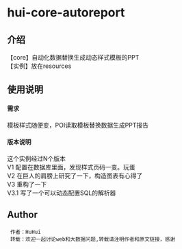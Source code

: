 # hui-core-autoreport
## 介绍
【core】自动化数据替换生成动态样式模板的PPT  
【实例】放在resources

## 使用说明
#### 需求
模板样式随便变，POI读取模板替换数据生成PPT报告
 
#### 版本说明
这个实例经过N个版本  
V1 配置在数据库里面，发现样式页码一变。玩蛋  
V2 在巨人的肩膀上研究了一下，构造图表有心得了  
V3 重构了一下  
V3.1 写了一个可以动态配置SQL的解析器  
 
## Author
```
 作者：HuHui
 转载：欢迎一起讨论web和大数据问题,转载请注明作者和原文链接，感谢
```
